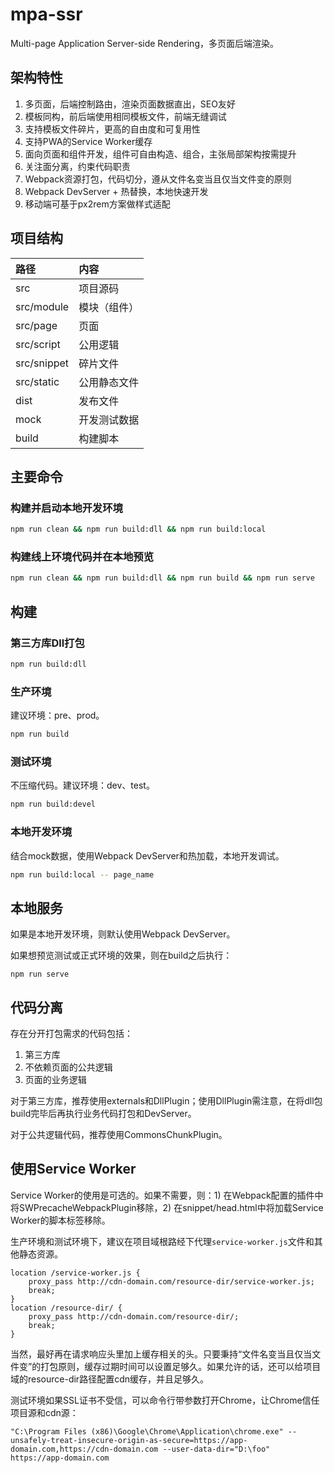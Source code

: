 # mpa-ssr

Multi-page Application Server-side Rendering，多页面后端渲染。

## 架构特性

1. 多页面，后端控制路由，渲染页面数据直出，SEO友好
1. 模板同构，前后端使用相同模板文件，前端无缝调试
1. 支持模板文件碎片，更高的自由度和可复用性
1. 支持PWA的Service Worker缓存
1. 面向页面和组件开发，组件可自由构造、组合，主张局部架构按需提升
1. 关注面分离，约束代码职责
1. Webpack资源打包，代码切分，遵从文件名变当且仅当文件变的原则
1. Webpack DevServer + 热替换，本地快速开发
1. 移动端可基于px2rem方案做样式适配

## 项目结构

路径 | 内容
:--- | :---
src | 项目源码
src/module | 模块（组件）
src/page | 页面
src/script | 公用逻辑
src/snippet | 碎片文件
src/static | 公用静态文件
dist | 发布文件
mock | 开发测试数据
build | 构建脚本

## 主要命令

### 构建并启动本地开发环境

```bash
npm run clean && npm run build:dll && npm run build:local
```

### 构建线上环境代码并在本地预览

```bash
npm run clean && npm run build:dll && npm run build && npm run serve
```

## 构建

### 第三方库Dll打包

```bash
npm run build:dll
```

### 生产环境

建议环境：pre、prod。

```bash
npm run build
```

### 测试环境

不压缩代码。建议环境：dev、test。

```bash
npm run build:devel
```

### 本地开发环境

结合mock数据，使用Webpack DevServer和热加载，本地开发调试。

```bash
npm run build:local -- page_name
```

## 本地服务

如果是本地开发环境，则默认使用Webpack DevServer。

如果想预览测试或正式环境的效果，则在build之后执行：

```
npm run serve
```


## 代码分离

存在分开打包需求的代码包括：

1. 第三方库
1. 不依赖页面的公共逻辑
1. 页面的业务逻辑

对于第三方库，推荐使用externals和DllPlugin；使用DllPlugin需注意，在将dll包build完毕后再执行业务代码打包和DevServer。

对于公共逻辑代码，推荐使用CommonsChunkPlugin。

## 使用Service Worker

Service Worker的使用是可选的。如果不需要，则：1) 在Webpack配置的插件中将SWPrecacheWebpackPlugin移除，2) 在snippet/head.html中将加载Service Worker的脚本标签移除。

生产环境和测试环境下，建议在项目域根路经下代理`service-worker.js`文件和其他静态资源。

```
location /service-worker.js {
    proxy_pass http://cdn-domain.com/resource-dir/service-worker.js;
    break;
}
location /resource-dir/ {
    proxy_pass http://cdn-domain.com/resource-dir/;
    break;
}
```

当然，最好再在请求响应头里加上缓存相关的头。只要秉持“文件名变当且仅当文件变”的打包原则，缓存过期时间可以设置足够久。如果允许的话，还可以给项目域的resource-dir路径配置cdn缓存，并且足够久。

测试环境如果SSL证书不受信，可以命令行带参数打开Chrome，让Chrome信任项目源和cdn源：

```
"C:\Program Files (x86)\Google\Chrome\Application\chrome.exe" --unsafely-treat-insecure-origin-as-secure=https://app-domain.com,https://cdn-domain.com --user-data-dir="D:\foo" https://app-domain.com
```
